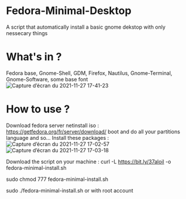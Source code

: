 # Fedora-Minimal-Desktop
A script that automatically install a basic gnome dekstop with only nessecary things

# What's in ?
Fedora base, Gnome-Shell, GDM, Firefox, Nautilus, Gnome-Terminal, Gnome-Software, some base font
![Capture d’écran du 2021-11-27 17-41-23](https://user-images.githubusercontent.com/52078885/143689647-25294e41-80e0-484e-b2fb-41d2d089a287.png)


# How to use ?
Download fedora server netinstall iso : https://getfedora.org/fr/server/download/
boot and do all your partitions language and so...
Install these packages : 
![Capture d’écran du 2021-11-27 17-02-57](https://user-images.githubusercontent.com/52078885/143689539-ed02c38c-9532-4995-b228-ed0c787bf4b5.png)
![Capture d’écran du 2021-11-27 17-03-18](https://user-images.githubusercontent.com/52078885/143689540-50cff02c-a663-4754-9645-683f977a0526.png)

Download the script on your machine : curl -L https://bit.ly/37aloil -o fedora-minimal-install.sh



sudo chmod 777 fedora-minimal-install.sh




sudo ./fedora-minimal-install.sh or with root account

